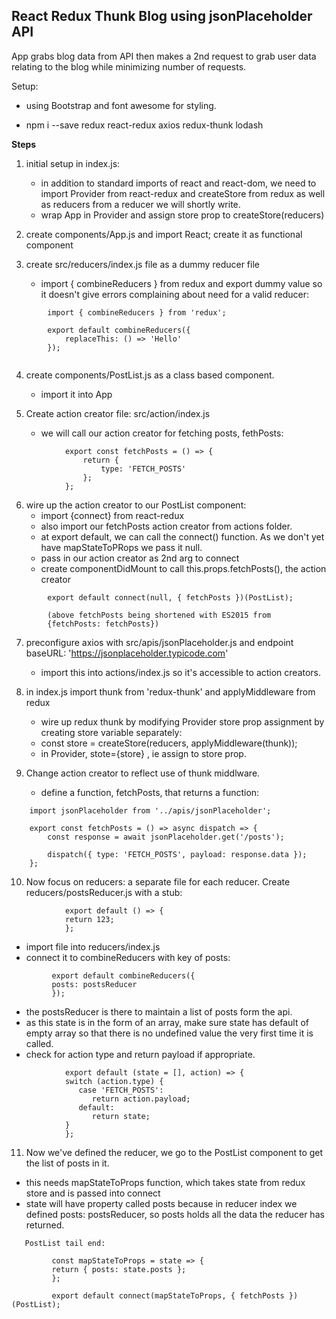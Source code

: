 ## React Redux Thunk Blog using jsonPlaceholder API

App grabs blog data from API then makes a 2nd request to grab user data relating to the blog while minimizing number of requests.

Setup:

- using Bootstrap and font awesome for styling.

- npm i --save redux react-redux axios redux-thunk lodash

**Steps**

1. initial setup in index.js:

   - in addition to standard imports of react and react-dom, we need to import Provider from react-redux and createStore from redux as well as reducers from a reducer we will shortly write.
   - wrap App in Provider and assign store prop to createStore(reducers)

2. create components/App.js and import React; create it as functional component

3. create src/reducers/index.js file as a dummy reducer file

   - import { combineReducers } from redux and export dummy value so it doesn't give errors complaining about need for a valid reducer:

```
        import { combineReducers } from 'redux';

        export default combineReducers({
            replaceThis: () => 'Hello'
        });


```

4. create components/PostList.js as a class based component.

   - import it into App

5. Create action creator file: src/action/index.js
   - we will call our action creator for fetching posts, fethPosts:

```
            export const fetchPosts = () => {
                return {
                    type: 'FETCH_POSTS'
                };
            };

```

6. wire up the action creator to our PostList component:
   - import {connect} from react-redux
   - also import our fetchPosts action creator from actions folder.
   - at export default, we can call the connect() function. As we don't yet have mapStateToPRops we pass it null.
   - pass in our action creator as 2nd arg to connect
   - create componentDidMount to call this.props.fetchPosts(), the action creator

```
        export default connect(null, { fetchPosts })(PostList);

        (above fetchPosts being shortened with ES2015 from
        {fetchPosts: fetchPosts})
```

7. preconfigure axios with src/apis/jsonPlaceholder.js and endpoint baseURL: 'https://jsonplaceholder.typicode.com'

   - import this into actions/index.js so it's accessible to action creators.

8. in index.js import thunk from 'redux-thunk' and applyMiddleware from redux

   - wire up redux thunk by modifying Provider store prop assignment by creating store variable separately:
   - const store = createStore(reducers, applyMiddleware(thunk));
   - in Provider, stote={store} , ie assign to store prop.

9. Change action creator to reflect use of thunk middlware.
   - define a function, fetchPosts, that returns a function:

```
    import jsonPlaceholder from '../apis/jsonPlaceholder';

    export const fetchPosts = () => async dispatch => {
        const response = await jsonPlaceholder.get('/posts');

        dispatch({ type: 'FETCH_POSTS', payload: response.data });
    };
```

10. Now focus on reducers: a separate file for each reducer. Create reducers/postsReducer.js
    with a stub:

```
            export default () => {
            return 123;
            };

```

- import file into reducers/index.js
- connect it to combineReducers with key of posts:

```
         export default combineReducers({
         posts: postsReducer
         });

```

- the postsReducer is there to maintain a list of posts form the api.
- as this state is in the form of an array, make sure state has default of empty array so that there is no undefined value the very first time it is called.
- check for action type and return payload if appropriate.

```
            export default (state = [], action) => {
            switch (action.type) {
               case 'FETCH_POSTS':
                  return action.payload;
               default:
                  return state;
            }
            };
```

11. Now we've defined the reducer, we go to the PostList component to get the list of posts in it.

- this needs mapStateToProps function, which takes state from redux store and is passed into connect
- state will have property called posts because in reducer index we defined posts: postsReducer, so posts holds all the data the reducer has returned.

```
   PostList tail end:

         const mapStateToProps = state => {
         return { posts: state.posts };
         };

         export default connect(mapStateToProps, { fetchPosts })(PostList);
```

